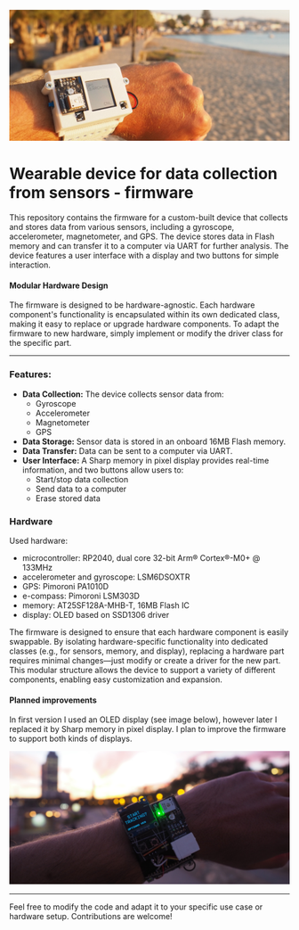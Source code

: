 <p align="center">
  <img src="/img/readme_header_3.jpg" />
</p>

# Wearable device for data collection from sensors - firmware
This repository contains the firmware for a custom-built device that collects and stores data from various sensors, including a gyroscope, accelerometer, magnetometer, and GPS. The device stores data in Flash memory and can transfer it to a computer via UART for further analysis. The device features a user interface with a display and two buttons for simple interaction.


#### Modular Hardware Design
The firmware is designed to be hardware-agnostic. Each hardware component's functionality is encapsulated within its own dedicated class, making it easy to replace or upgrade hardware components. To adapt the firmware to new hardware, simply implement or modify the driver class for the specific part.

---

### Features:
- **Data Collection:** The device collects sensor data from:
  - Gyroscope
  - Accelerometer
  - Magnetometer
  - GPS
- **Data Storage:** Sensor data is stored in an onboard 16MB Flash memory.
- **Data Transfer:** Data can be sent to a computer via UART.
- **User Interface:** A Sharp memory in pixel display provides real-time information, and two buttons allow users to:
  - Start/stop data collection
  - Send data to a computer
  - Erase stored data




### Hardware
Used hardware:
- microcontroller: RP2040, dual core 32-bit Arm® Cortex®-M0+ @ 133MHz
- accelerometer and gyroscope: LSM6DSOXTR
- GPS: Pimoroni PA1010D
- e-compass: Pimoroni LSM303D
- memory: AT25SF128A-MHB-T, 16MB Flash IC
- display: OLED based on SSD1306 driver

The firmware is designed to ensure that each hardware component is easily swappable. By isolating hardware-specific functionality into dedicated classes (e.g., for sensors, memory, and display), replacing a hardware part requires minimal changes—just modify or create a driver for the new part. This modular structure allows the device to support a variety of different components, enabling easy customization and expansion.


#### Planned improvements
In first version I used an OLED display (see image below), however later I replaced it by Sharp memory in pixel display. I plan to improve the firmware to support both kinds of displays.
<p align="center">
  <img src="/img/readme_header_2.png" />
</p>

---
Feel free to modify the code and adapt it to your specific use case or hardware setup. Contributions are welcome!


